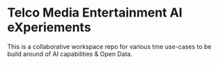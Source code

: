 # Telco Media Entertainment AI eXperiements
This is a collaborative workspace repo for various tme use-cases to be build around of AI capabilities & Open Data.
